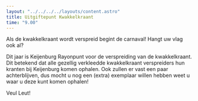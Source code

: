 ```yaml
---
layout: "../../../../layouts/content.astro"
title: Uitgiftepunt Kwakkelkraant
time: "9.00"
---
```


Als de kwakkelkraant wordt verspreid begint de carnaval!
Hangt uw vlag ook al?

Dit jaar is Keijenburg Rayonpunt voor de verspreiding van de kwakkelkraant. 
Dit betekend dat alle gezellig verkleedde kwakkelkraant verspreiders hun kranten bij Keijenburg komen ophalen.
Ook zullen er vast een paar achterblijven, dus mocht u nog een (extra) exemplaar willen hebben weet u waar u deze kunt komen ophalen!

Veul Leut!

